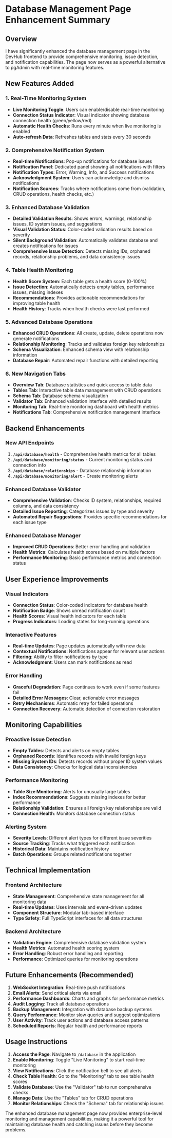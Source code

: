 # Database Management Page Enhancement Summary

## Overview

I have significantly enhanced the database management page in the DevHub frontend to provide comprehensive monitoring, issue detection, and notification capabilities. The page now serves as a powerful alternative to pgAdmin with real-time monitoring features.

## New Features Added

### 1. Real-Time Monitoring System

- **Live Monitoring Toggle**: Users can enable/disable real-time monitoring
- **Connection Status Indicator**: Visual indicator showing database connection health (green/yellow/red)
- **Automatic Health Checks**: Runs every minute when live monitoring is enabled
- **Auto-refresh Data**: Refreshes tables and stats every 30 seconds

### 2. Comprehensive Notification System

- **Real-time Notifications**: Pop-up notifications for database issues
- **Notification Panel**: Dedicated panel showing all notifications with filters
- **Notification Types**: Error, Warning, Info, and Success notifications
- **Acknowledgment System**: Users can acknowledge and dismiss notifications
- **Notification Sources**: Tracks where notifications come from (validation, CRUD operations, health checks, etc.)

### 3. Enhanced Database Validation

- **Detailed Validation Results**: Shows errors, warnings, relationship issues, ID system issues, and suggestions
- **Visual Validation Status**: Color-coded validation results based on severity
- **Silent Background Validation**: Automatically validates database and creates notifications for issues
- **Comprehensive Issue Detection**: Detects missing IDs, orphaned records, relationship problems, and data consistency issues

### 4. Table Health Monitoring

- **Health Score System**: Each table gets a health score (0-100%)
- **Issue Detection**: Automatically detects empty tables, performance issues, missing indexes
- **Recommendations**: Provides actionable recommendations for improving table health
- **Health History**: Tracks when health checks were last performed

### 5. Advanced Database Operations

- **Enhanced CRUD Operations**: All create, update, delete operations now generate notifications
- **Relationship Monitoring**: Tracks and validates foreign key relationships
- **Schema Visualization**: Enhanced schema view with relationship information
- **Database Repair**: Automated repair functions with detailed reporting

### 6. New Navigation Tabs

- **Overview Tab**: Database statistics and quick access to table data
- **Tables Tab**: Interactive table data management with CRUD operations
- **Schema Tab**: Database schema visualization
- **Validator Tab**: Enhanced validation interface with detailed results
- **Monitoring Tab**: Real-time monitoring dashboard with health metrics
- **Notifications Tab**: Comprehensive notification management interface

## Backend Enhancements

### New API Endpoints

1. **`/api/database/health`** - Comprehensive health metrics for all tables
2. **`/api/database/monitoring/status`** - Current monitoring status and connection info
3. **`/api/database/relationships`** - Database relationship information
4. **`/api/database/monitoring/alert`** - Create monitoring alerts

### Enhanced Database Validator

- **Comprehensive Validation**: Checks ID system, relationships, required columns, and data consistency
- **Detailed Issue Reporting**: Categorizes issues by type and severity
- **Automated Repair Suggestions**: Provides specific recommendations for each issue type

### Enhanced Database Manager

- **Improved CRUD Operations**: Better error handling and validation
- **Health Metrics**: Calculates health scores based on multiple factors
- **Performance Monitoring**: Basic performance metrics and connection status

## User Experience Improvements

### Visual Indicators

- **Connection Status**: Color-coded indicators for database health
- **Notification Badge**: Shows unread notification count
- **Health Scores**: Visual health indicators for each table
- **Progress Indicators**: Loading states for long-running operations

### Interactive Features

- **Real-time Updates**: Page updates automatically with new data
- **Contextual Notifications**: Notifications appear for relevant user actions
- **Filtering**: Ability to filter notifications by type
- **Acknowledgment**: Users can mark notifications as read

### Error Handling

- **Graceful Degradation**: Page continues to work even if some features fail
- **Detailed Error Messages**: Clear, actionable error messages
- **Retry Mechanisms**: Automatic retry for failed operations
- **Connection Recovery**: Automatic detection of connection restoration

## Monitoring Capabilities

### Proactive Issue Detection

- **Empty Tables**: Detects and alerts on empty tables
- **Orphaned Records**: Identifies records with invalid foreign keys
- **Missing System IDs**: Detects records without proper ID system values
- **Data Consistency**: Checks for logical data inconsistencies

### Performance Monitoring

- **Table Size Monitoring**: Alerts for unusually large tables
- **Index Recommendations**: Suggests missing indexes for better performance
- **Relationship Validation**: Ensures all foreign key relationships are valid
- **Connection Health**: Monitors database connection status

### Alerting System

- **Severity Levels**: Different alert types for different issue severities
- **Source Tracking**: Tracks what triggered each notification
- **Historical Data**: Maintains notification history
- **Batch Operations**: Groups related notifications together

## Technical Implementation

### Frontend Architecture

- **State Management**: Comprehensive state management for all monitoring data
- **Real-time Updates**: Uses intervals and event-driven updates
- **Component Structure**: Modular tab-based interface
- **Type Safety**: Full TypeScript interfaces for all data structures

### Backend Architecture

- **Validation Engine**: Comprehensive database validation system
- **Health Metrics**: Automated health scoring system
- **Error Handling**: Robust error handling and reporting
- **Performance**: Optimized queries for monitoring operations

## Future Enhancements (Recommended)

1. **WebSocket Integration**: Real-time push notifications
2. **Email Alerts**: Send critical alerts via email
3. **Performance Dashboards**: Charts and graphs for performance metrics
4. **Audit Logging**: Track all database operations
5. **Backup Management**: Integration with database backup systems
6. **Query Performance**: Monitor slow queries and suggest optimizations
7. **User Activity**: Track user actions and database access patterns
8. **Scheduled Reports**: Regular health and performance reports

## Usage Instructions

1. **Access the Page**: Navigate to `/database` in the application
2. **Enable Monitoring**: Toggle "Live Monitoring" to start real-time monitoring
3. **View Notifications**: Click the notification bell to see all alerts
4. **Check Table Health**: Go to the "Monitoring" tab to see table health scores
5. **Validate Database**: Use the "Validator" tab to run comprehensive checks
6. **Manage Data**: Use the "Tables" tab for CRUD operations
7. **Monitor Relationships**: Check the "Schema" tab for relationship issues

The enhanced database management page now provides enterprise-level monitoring and management capabilities, making it a powerful tool for maintaining database health and catching issues before they become problems.
